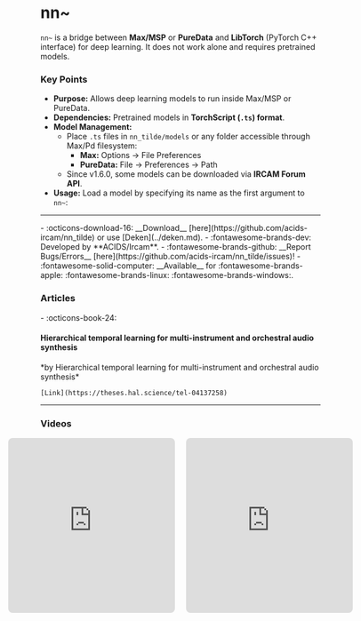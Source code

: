 # nn~

`nn~` is a bridge between **Max/MSP** or **PureData** and **LibTorch** (PyTorch C++ interface) for deep learning. It does not work alone and requires pretrained models.

### Key Points

- **Purpose:** Allows deep learning models to run inside Max/MSP or PureData.  
- **Dependencies:** Pretrained models in **TorchScript (`.ts`) format**.  
- **Model Management:**
  - Place `.ts` files in `nn_tilde/models` or any folder accessible through Max/Pd filesystem:
    - **Max:** Options → File Preferences  
    - **PureData:** File → Preferences → Path
  - Since v1.6.0, some models can be downloaded via **IRCAM Forum API**.  
- **Usage:** Load a model by specifying its name as the first argument to `nn~`:

---
<div class="grid cards" markdown>
- :octicons-download-16: __Download__ [here](https://github.com/acids-ircam/nn_tilde) or use [Deken](../deken.md).
- :fontawesome-brands-dev: Developed by **ACIDS/Ircam**.
- :fontawesome-brands-github: __Report Bugs/Errors__ [here](https://github.com/acids-ircam/nn_tilde/issues)!
- :fontawesome-solid-computer: __Available__ for :fontawesome-brands-apple: :fontawesome-brands-linux: :fontawesome-brands-windows:.
</div>

<h3>Articles</h3>

<div class="grid cards" markdown>
- :octicons-book-24: 
    <h4>Hierarchical temporal learning for multi-instrument and orchestral audio synthesis</h4>
    *by Hierarchical temporal learning for multi-instrument and orchestral audio synthesis*

    [Link](https://theses.hal.science/tel-04137258)
</div>

---
<h3>Videos</h3>

<div style="display: flex; justify-content: center; gap: 20px;">
    <iframe style="border-radius: 8px" width="560" height="315" src="https://www.youtube.com/embed/Dy1WTc022rQ" title="YouTube video player" frameborder="0" allow="accelerometer; autoplay; clipboard-write; encrypted-media; gyroscope; picture-in-picture; web-share" referrerpolicy="strict-origin-when-cross-origin" allowfullscreen></iframe>
    <iframe style="border-radius: 8px" width="560" height="315" src="https://www.youtube.com/embed/zBkDPgTyVCY" title="YouTube video player" frameborder="0" allow="accelerometer; autoplay; clipboard-write; encrypted-media; gyroscope; picture-in-picture; web-share" referrerpolicy="strict-origin-when-cross-origin" allowfullscreen></iframe>
</div>




<script src="https://giscus.app/client.js"
        data-repo="charlesneimog/Awesome-PD"
        data-repo-id="R_kgDOLaunFg"
        data-category="Comments"
        data-category-id="DIC_kwDOLaunFs4CnXHy"
        data-mapping="title"
        data-strict="0"
        data-reactions-enabled="1"
        data-emit-metadata="0"
        data-input-position="bottom"
        data-theme="preferred_color_scheme"
        data-lang="en"
        data-loading="lazy"
        crossorigin="anonymous"
        async>
</script>
